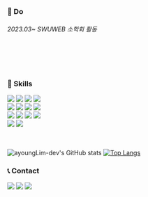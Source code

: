 <div align=left>
  <br>
  <h3>🌟 Do </h3>
  <h6> 2023.03~ SWUWEB 소학회 활동 </h6>
  <br><br><br>
</div>

<div align=left>
  <h3>📌 Skills</h3>
</div>


<div align=left> 
  <img src="https://img.shields.io/badge/java-007396?style=for-the-badge&logo=java&logoColor=white"> 
  <img src="https://img.shields.io/badge/linux-FCC624?style=for-the-badge&logo=linux&logoColor=black"> 
  <img src="https://img.shields.io/badge/python-3776AB?style=for-the-badge&logo=python&logoColor=white"> 
  <img src="https://img.shields.io/badge/c++-00599C?style=for-the-badge&logo=c%2B%2B&logoColor=white">

  <br>

  <img src="https://img.shields.io/badge/php-777BB4?style=for-the-badge&logo=php&logoColor=white">
  <img src="https://img.shields.io/badge/html5-E34F26?style=for-the-badge&logo=html5&logoColor=white"> 
  <img src="https://img.shields.io/badge/css-1572B6?style=for-the-badge&logo=css3&logoColor=white"> 
  <img src="https://img.shields.io/badge/javascript-F7DF1E?style=for-the-badge&logo=javascript&logoColor=black"> 
  <br>

  <img src="https://img.shields.io/badge/mysql-4479A1?style=for-the-badge&logo=mysql&logoColor=white"> 
  <img src="https://img.shields.io/badge/oracle-F80000?style=for-the-badge&logo=oracle&logoColor=white"> 
  <img src="https://img.shields.io/badge/mariaDB-003545?style=for-the-badge&logo=mariaDB&logoColor=white"> 
  <img src="https://img.shields.io/badge/firebase-FFCA28?style=for-the-badge&logo=firebase&logoColor=white">
  <br>
  
  <img src="https://img.shields.io/badge/node.js-339933?style=for-the-badge&logo=Node.js&logoColor=white">
  <img src="https://img.shields.io/badge/django-092E20?style=for-the-badge&logo=django&logoColor=white">
  <br><br><br>
</div>



![ayoungLim-dev's GitHub stats](https://github-readme-stats.vercel.app/api?username=ayoungLim-dev&theme=transparent&show_icons=true)
[![Top Langs](https://github-readme-stats.vercel.app/api/top-langs/?username=anuraghazra&layout=compact)](https://github.com/anuraghazra/github-readme-stats)



<div align=left>
  <h3>📞 Contact</h3>
 <a href="https://www.notion.so/Im-AYoung-edda360197e44f3297b04f9b7982678f?pvs=4" target="_blank"><img src="https://img.shields.io/badge/notion-000000?style=for-the-badge&logo=notion&logoColor=white"></a>
  <a href="[https://www.notion.so/Im-AYoung-edda360197e44f3297b04f9b7982678f?pvs=4](https://github.com/ayoungLim-dev)" target="_blank"><img src="https://img.shields.io/badge/github-181717?style=for-the-badge&logo=github&logoColor=white"></a>
  <img src="https://img.shields.io/badge/ayounglim.dev@gmail.com-EA4335?style=for-the-badge&logo=gmail&logoColor=white">
</div>






<!--
**ayoungLim-dev/ayoungLim-dev** is a ✨ _special_ ✨ repository because its `README.md` (this file) appears on your GitHub profile.

Here are some ideas to get you started:



![ayoungLim-dev's GitHub stats](https://github-readme-stats.vercel.app/api?username=ayoungLim-dev&show_icons=true&theme=radical)

- 🔭 I’m currently working on ...
- 🌱 I’m currently learning ...
- 👯 I’m looking to collaborate on ...
- 🤔 I’m looking for help with ...
- 💬 Ask me about ...
- 📫 How to reach me: ...
- 😄 Pronouns: ...
- ⚡ Fun fact: ...
-->
